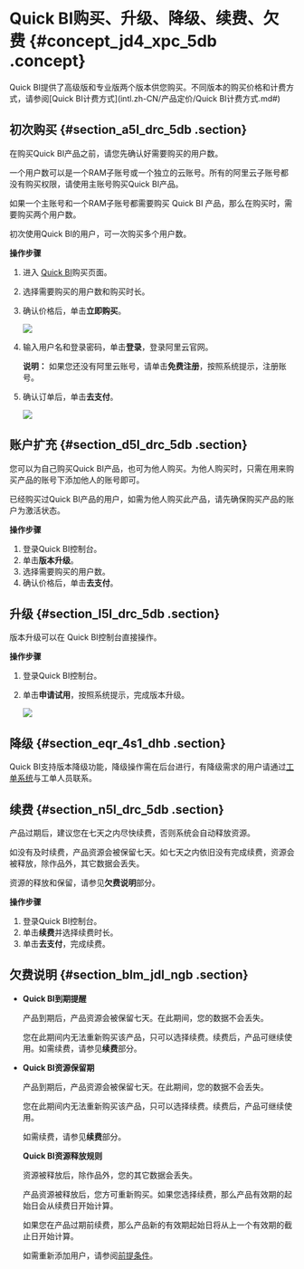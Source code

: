 # Quick BI购买、升级、降级、续费、欠费 {#concept_jd4_xpc_5db .concept}

Quick BI提供了高级版和专业版两个版本供您购买。不同版本的购买价格和计费方式，请参阅[Quick BI计费方式](intl.zh-CN/产品定价/Quick BI计费方式.md#)

## 初次购买 {#section_a5l_drc_5db .section}

在购买Quick BI产品之前，请您先确认好需要购买的用户数。

一个用户数可以是一个RAM子账号或一个独立的云账号。所有的阿里云子账号都没有购买权限，请使用主账号购买Quick BI产品。

如果一个主账号和一个RAM子账号都需要购买 Quick BI 产品，那么在购买时，需要购买两个用户数。

初次使用Quick BI的用户，可一次购买多个用户数。

**操作步骤**

1.  进入 [Quick BI](https://common-buy-intl.aliyun.com/?spm=a3c0i.176005.918367.1.62894206QgHuH5&commodityCode=quickbi_intl#/buy)购买页面。
2.  选择需要购买的用户数和购买时长。
3.  确认价格后，单击**立即购买**。

    ![](http://static-aliyun-doc.oss-cn-hangzhou.aliyuncs.com/assets/img/9073/155719472246567_zh-CN.png)

4.  输入用户名和登录密码，单击**登录**，登录阿里云官网。

    **说明：** 如果您还没有阿里云账号，请单击**免费注册**，按照系统提示，注册账号。

5.  确认订单后，单击**去支付**。

    ![](http://static-aliyun-doc.oss-cn-hangzhou.aliyuncs.com/assets/img/9073/155719472246568_zh-CN.png)


## 账户扩充 {#section_d5l_drc_5db .section}

您可以为自己购买Quick BI产品，也可为他人购买。为他人购买时，只需在用来购买产品的账号下添加他人的账号即可。

已经购买过Quick BI产品的用户，如需为他人购买此产品，请先确保购买产品的账户为激活状态。

**操作步骤**

1.  登录Quick BI控制台。
2.  单击**版本升级**。
3.  选择需要购买的用户数。
4.  确认价格后，单击**去支付**。

## 升级 {#section_l5l_drc_5db .section}

版本升级可以在 Quick BI控制台直接操作。

**操作步骤**

1.  登录Quick BI控制台。
2.  单击**申请试用**，按照系统提示，完成版本升级。

    ![](http://static-aliyun-doc.oss-cn-hangzhou.aliyuncs.com/assets/img/9073/155719472246569_zh-CN.png)


## 降级 {#section_eqr_4s1_dhb .section}

Quick BI支持版本降级功能，降级操作需在后台进行，有降级需求的用户请通过[工单系统](https://selfservice.console.aliyun.com/ticket/createIndex)与工单人员联系。

## 续费 {#section_n5l_drc_5db .section}

产品过期后，建议您在七天之内尽快续费，否则系统会自动释放资源。

如没有及时续费，产品资源会被保留七天。如七天之内依旧没有完成续费，资源会被释放，除作品外，其它数据会丢失。

资源的释放和保留，请参见**欠费说明**部分。

**操作步骤**

1.  登录Quick BI控制台。
2.  单击**续费**并选择续费时长。
3.  单击**去支付**，完成续费。

## 欠费说明 {#section_blm_jdl_ngb .section}

-   **Quick BI到期提醒** 

    产品到期后，产品资源会被保留七天。在此期间，您的数据不会丢失。

    您在此期间内无法重新购买该产品，只可以选择续费。续费后，产品可继续使用。如需续费，请参见**续费**部分。

-   **Quick BI资源保留期** 

    产品到期后，产品资源会被保留七天。在此期间，您的数据不会丢失。

    您在此期间内无法重新购买该产品，只可以选择续费。续费后，产品可继续使用。

    如需续费，请参见**续费**部分。

     **Quick BI资源释放规则** 

    资源被释放后，除作品外，您的其它数据会丢失。

    产品资源被释放后，您方可重新购买。如果您选择续费，那么产品有效期的起始日会从续费日开始计算。

    如果您在产品过期前续费，那么产品新的有效期起始日将从上一个有效期的截止日开始计算。

    如需重新添加用户，请参阅[前提条件](../../../../intl.zh-CN/快速入门/准备工作/前提条件.md#)。


